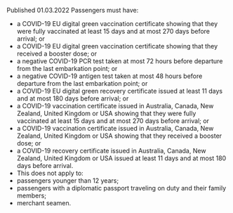 Published 01.03.2022
Passengers must have:
- a COVID-19 EU digital green vaccination certificate showing that they were fully vaccinated at least 15 days and at most 270 days before arrival; or
- a COVID-19 EU digital green vaccination certificate showing that they received a booster dose; or
- a negative COVID-19 PCR test taken at most 72 hours before departure from the last embarkation point; or
- a negative COVID-19 antigen test taken at most 48 hours before departure from the last embarkation point; or
- a COVID-19 EU digital green recovery certificate issued at least 11 days and at most 180 days before arrival; or
- a COVID-19 vaccination certificate issued in Australia, Canada, New Zealand, United Kingdom or USA showing that they were fully vaccinated at least 15 days and at most 270 days before arrival; or
- a COVID-19 vaccination certificate issued in Australia, Canada, New Zealand, United Kingdom or USA showing that they received a booster dose; or
- a COVID-19 recovery certificate issued in Australia, Canada, New Zealand, United Kingdom or USA issued at least 11 days and at most 180 days before arrival.
- This does not apply to:
- passengers younger than 12 years;
- passengers with a diplomatic passport traveling on duty and their family members;
- merchant seamen.